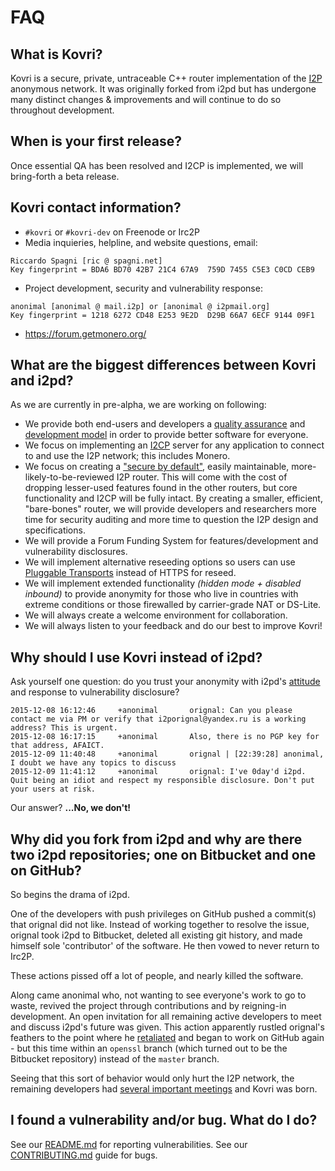 # FAQ

## What is Kovri?
Kovri is a secure, private, untraceable C++ router implementation of the [I2P](https://geti2p.net) anonymous network. It was originally forked from i2pd but has undergone many distinct changes & improvements and will continue to do so throughout development.

## When is your first release?
Once essential QA has been resolved and I2CP is implemented, we will bring-forth a beta release.

## Kovri contact information?
- ```#kovri``` or ```#kovri-dev``` on Freenode or Irc2P
- Media inquieries, helpline, and website questions, email:

```
Riccardo Spagni [ric @ spagni.net]
Key fingerprint = BDA6 BD70 42B7 21C4 67A9  759D 7455 C5E3 C0CD CEB9
```
- Project development, security and vulnerability response:
```
anonimal [anonimal @ mail.i2p] or [anonimal @ i2pmail.org]
Key fingerprint = 1218 6272 CD48 E253 9E2D  D29B 66A7 6ECF 9144 09F1
```
- https://forum.getmonero.org/

## What are the biggest differences between Kovri and i2pd?
As we are currently in pre-alpha, we are working on following:

- We provide both end-users and developers a [quality assurance](https://github.com/monero-project/kovri/issues/58) and [development model](https://github.com/monero-project/kovri/blob/master/doc/CONTRIBUTING.md) in order to provide better software for everyone.
- We focus on implementing an [I2CP](https://geti2p.net/en/docs/spec/i2cp) server for any application to connect to and use the I2P network; this includes Monero.
- We focus on creating a ["secure by default"](http://www.openbsd.org/security.html), easily maintainable, more-likely-to-be-reviewed I2P router. This will come with the cost of dropping lesser-used features found in the other routers, but core functionality and I2CP will be fully intact. By creating a smaller, efficient, "bare-bones" router, we will provide developers and researchers more time for security auditing and more time to question the I2P design and specifications.
- We will provide a Forum Funding System for features/development and vulnerability disclosures.
- We will implement alternative reseeding options so users can use [Pluggable Transports](https://www.torproject.org/docs/pluggable-transports.html.en) instead of HTTPS for reseed.
- We will implement extended functionality *(hidden mode + disabled inbound)* to provide anonymity for those who live in countries with extreme conditions or those firewalled by carrier-grade NAT or DS-Lite.
- We will always create a welcome environment for collaboration.
- We will always listen to your feedback and do our best to improve Kovri!

## Why should I use Kovri instead of i2pd?
Ask yourself one question: do you trust your anonymity with i2pd's [attitude](https://github.com/PurpleI2P/i2pd/issues/279) and response to vulnerability disclosure?
```
2015-12-08 16:12:46     +anonimal       orignal: Can you please contact me via PM or verify that i2porignal@yandex.ru is a working address? This is urgent.
2015-12-08 16:17:15     +anonimal       Also, there is no PGP key for that address, AFAICT.
2015-12-09 11:40:48     +anonimal       orignal | [22:39:28] anonimal, I doubt we have any topics to discuss
2015-12-09 11:41:12     +anonimal       orignal: I've 0day'd i2pd. Quit being an idiot and respect my responsible disclosure. Don't put your users at risk.
```
Our answer? **...No, we don't!**

## Why did you fork from i2pd and why are there two i2pd repositories; one on Bitbucket and one on GitHub?
So begins the drama of i2pd.

One of the developers with push privileges on GitHub pushed a commit(s) that orignal did not like. Instead of working together to resolve the issue, orignal took i2pd to Bitbucket, deleted all existing git history, and made himself sole 'contributor' of the software. He then vowed to never return to Irc2P.

These actions pissed off a lot of people, and nearly killed the software.

Along came anonimal who, not wanting to see everyone's work to go to waste, revived the project through contributions and by reigning-in development. An open invitation for all remaining active developers to meet and discuss i2pd's future was given. This action apparently rustled orignal's feathers to the point where he [retaliated](https://github.com/PurpleI2P/i2pd/issues/279) and began to work on GitHub again - but this time within an ```openssl``` branch (which turned out to be the Bitbucket repository) instead of the ```master``` branch.

Seeing that this sort of behavior would only hurt the I2P network, the remaining developers had [several important meetings](https://github.com/monero-project/kovri/issues/47) and Kovri was born.

## I found a vulnerability and/or bug. What do I do?
See our [README.md](https://github.com/monero-project/kovri/blob/master/doc/README.md) for reporting vulnerabilities.
See our [CONTRIBUTING.md](https://github.com/monero-project/kovri/blob/master/doc/CONTRIBUTING.md) guide for bugs.
